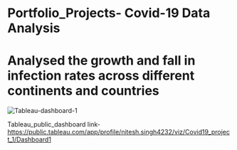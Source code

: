 # Portfolio_Projects- Covid-19 Data Analysis
# Analysed the growth and fall in infection rates across different continents and countries 

![Tableau-dashboard-1](https://user-images.githubusercontent.com/102607494/174840938-74ed8907-67bf-4a6f-9d06-9ba3a4644099.png)

Tableau_public_dashboard link- https://public.tableau.com/app/profile/nitesh.singh4232/viz/Covid19_project_1/Dashboard1
